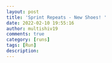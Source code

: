```yaml
---
layout: post
title: 'Sprint Repeats - New Shoes! '
date: 2022-02-10 19:55:16
author: multishiv19
comments: true
category: [runs]
tags: [Run]
description: 
---
```


<div width='100%' class='strava-embed-placeholder' data-embed-type='activity' data-embed-id='6659738806'></div>
<script src='https://strava-embeds.com/embed.js'></script>
